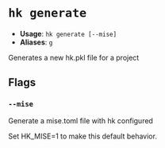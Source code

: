 # `hk generate`

- **Usage**: `hk generate [--mise]`
- **Aliases**: `g`

Generates a new hk.pkl file for a project

## Flags

### `--mise`

Generate a mise.toml file with hk configured

Set HK_MISE=1 to make this default behavior.
